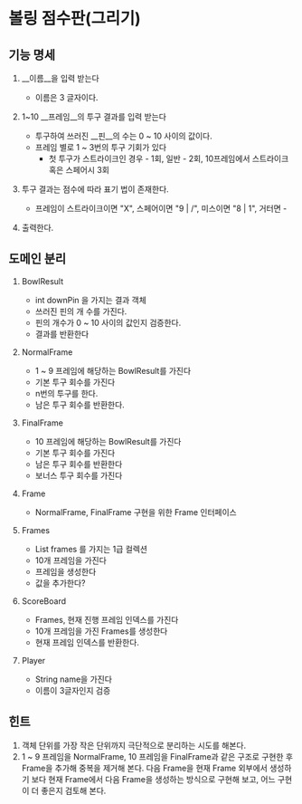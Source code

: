 # 볼링 점수판(그리기)

## 기능 명세
1. __이름__을 입력 받는다
    - 이름은 3 글자이다.

2. 1~10 __프레임__의 투구 결과를 입력 받는다
    - 투구하여 쓰러진 __핀__의 수는 0 ~ 10 사이의 값이다.
    - 프레임 별로 1 ~ 3번의 투구 기회가 있다 
        + 첫 투구가 스트라이크인 경우 - 1회, 일반 - 2회, 10프레임에서 스트라이크 혹은 스페어시 3회

3. 투구 결과는 점수에 따라 표기 법이 존재한다.
    -  프레임이 스트라이크이면 "X", 스페어이면 "9 | /", 미스이면 "8 | 1", 거터면 -

4. 출력한다. 

## 도메인 분리
1. BowlResult
    - int downPin 을 가지는 결과 객체
    - 쓰러진 핀의 개 수를 가진다.
    - 핀의 개수가 0 ~ 10 사이의 값인지 검증한다.
    - 결과를 반환한다
    
2. NormalFrame
    - 1 ~ 9 프레임에 해당하는 BowlResult를 가진다
    - 기본 투구 회수를 가진다
    - n번의 투구를 한다.
    - 남은 투구 회수를 반환한다.
    
3. FinalFrame   
    - 10 프레임에 해당하는 BowlResult를 가진다
    - 기본 투구 회수를 가진다
    - 남은 투구 회수를 반환한다
    - 보너스 투구 회수를 가진다
    
4. Frame
    - NormalFrame, FinalFrame 구현을 위한 Frame 인터페이스
    
5. Frames
    - List<Frame> frames 를 가지는 1급 컬렉션
    - 10개 프레임을 가진다
    - 프레임을 생성한다
    - 값을 추가한다?

6. ScoreBoard
    - Frames, 현재 진행 프레임 인덱스를 가진다
    - 10개 프레임을 가진 Frames를 생성한다 
    - 현재 프레임 인덱스를 반환한다.

7. Player
    - String name을 가진다
    - 이름이 3글자인지 검증

## 힌트
1. 객체 단위를 가장 작은 단위까지 극단적으로 분리하는 시도를 해본다.
2. 1 ~ 9 프레임을 NormalFrame, 10 프레임을 FinalFrame과 같은 구조로 구현한 후
Frame을 추가해 중복을 제거해 본다.
다음 Frame을 현재 Frame 외부에서 생성하기 보다 현재 Frame에서 다음 Frame을 생성하는 방식으로 구현해 보고, 어느 구현이 더 좋은지 검토해 본다.
